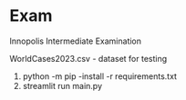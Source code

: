 # Exam
Innopolis Intermediate Examination

WorldCases2023.csv - dataset for testing

1. python -m pip -install -r requirements.txt
2. streamlit run main.py

